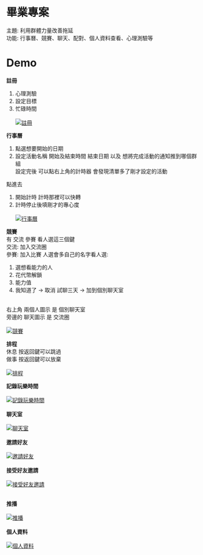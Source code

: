 # 畢業專案
主題: 利用群體力量改善拖延<br>
功能: 行事曆、競賽、聊天、配對、個人資料查看、心理測驗等<br> 
# Demo
**註冊**<br>
1. 心理測驗<br>
2. 設定目標<br>
3. 忙碌時間<br><br>
[![註冊](http://img.youtube.com/vi/8ARwV97lLgE/0.jpg)](https://www.youtube.com/watch?v=8ARwV97lLgE "註冊")<br>

**行事曆**<br>
1. 點選想要開始的日期<br>
2. 設定活動名稱 開始及結束時間 結束日期 以及 想將完成活動的通知推到哪個群組<br>
設定完後 可以點右上角的計時器 會發現清單多了剛才設定的活動<br>

點進去<br>
1. 開始計時 計時那裡可以快轉<br>
2. 計時停止後填剛才的專心度<br><br>
[![行事曆](http://img.youtube.com/vi/cro7EYZlC9c/0.jpg)](https://www.youtube.com/watch?v=cro7EYZlC9c "行事曆")<br>

**競賽**<br>
有 交流 參賽 看人選這三個鍵<br>
交流: 加入交流圈<br>
參賽: 加入比賽 人選會多自己的名字看人選:<br>
1. 選想看能力的人<br>
2. 花代幣解鎖<br>
3. 能力值<br>
4. 我知道了 -> 取消 試聊三天 -> 加到個別聊天室<br><br>

右上角 兩個人圖示 是 個別聊天室<br>
旁邊的 聊天圖示 是 交流圈<br><br>
[![競賽](http://img.youtube.com/vi/hgJ9miJs3eE/0.jpg)](https://www.youtube.com/watch?v=hgJ9miJs3eE "競賽")<br>


**排程**<br>
休息 按返回鍵可以跳過<br>
做事 按返回鍵可以放棄<br><br>
[![排程](http://img.youtube.com/vi/3nLJD2BjuOU/0.jpg)](https://www.youtube.com/watch?v=3nLJD2BjuOU "排程")<br>



**記錄玩樂時間**<br><br>
[![記錄玩樂時間](http://img.youtube.com/vi/pLICwyTp0oI/0.jpg)](https://www.youtube.com/watch?v=pLICwyTp0oI "記錄玩樂時間")<br><br>
**聊天室**<br><br>
[![聊天室](http://img.youtube.com/vi/xnvjVUud6RA/0.jpg)](https://www.youtube.com/watch?v=xnvjVUud6RA "聊天室")<br><br>
**邀請好友**<br><br>
[![邀請好友](http://img.youtube.com/vi/sXSN6jE9qTc/0.jpg)](https://www.youtube.com/watch?v=sXSN6jE9qTc "邀請好友")<br><br>
**接受好友邀請**<br><br>
[![接受好友邀請](http://img.youtube.com/vi/Qvcp5hRprD4/0.jpg)](https://www.youtube.com/watch?v=Qvcp5hRprD4 "接受好友邀請")<br><br>


**推播**<br><br>
[![推播](http://img.youtube.com/vi/zcTOi125zKw/0.jpg)](https://www.youtube.com/watch?v=zcTOi125zKw "推播")<br><br>
**個人資料**<br><br>
[![個人資料](http://img.youtube.com/vi/U1ttjiMNs1w/0.jpg)](https://www.youtube.com/watch?v=U1ttjiMNs1w "個人資料")<br><br>
